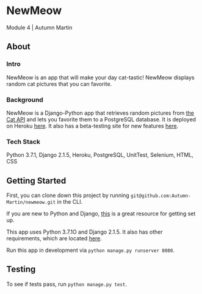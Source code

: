 # NewMeow
Module 4 | Autumn Martin

## About
### Intro
NewMeow is an app that will make your day cat-tastic! NewMeow displays random cat pictures that you can favorite.

### Background
NewMeow is a Django-Python app that retrieves random pictures from [the Cat API](https://thecatapi.com/) and lets you favorite them to a PostgreSQL database. It is deployed on Heroku [here](https://newmeow.herokuapp.com/). It also has a beta-testing site for new features [here](https://beta-newmeow.herokuapp.com/).

### Tech Stack
Python 3.7.1, Django 2.1.5, Heroku, PostgreSQL, UnitTest, Selenium, HTML, CSS

## Getting Started

First, you can clone down this project by running `git@github.com:Autumn-Martin/newmeow.git` in the CLI.

If you are new to Python and Django, [this](https://realpython.com/django-setup/) is a great resource for getting set up.

This app uses Python 3.7.1O and Django 2.1.5. It also has other requirements, which are located [here](https://github.com/Autumn-Martin/newmeow/blob/master/requirements.txt).

Run this app in development via `python manage.py runserver 8080`.

## Testing
To see if tests pass, run `python manage.py test`.
